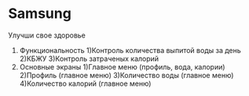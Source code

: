 # Samsung
Улучши свое здоровье
1. Функциональность
 1)Контроль количества выпитой воды за день
 2)КБЖУ
 3)Контроль затраченых калорий
2. Основные экраны
 1)Главное меню (профиль, вода, калории)
 2)Профиль (главное меню)
 3)Количество воды (главное меню)
 4)Количество калорий (главное меню)

